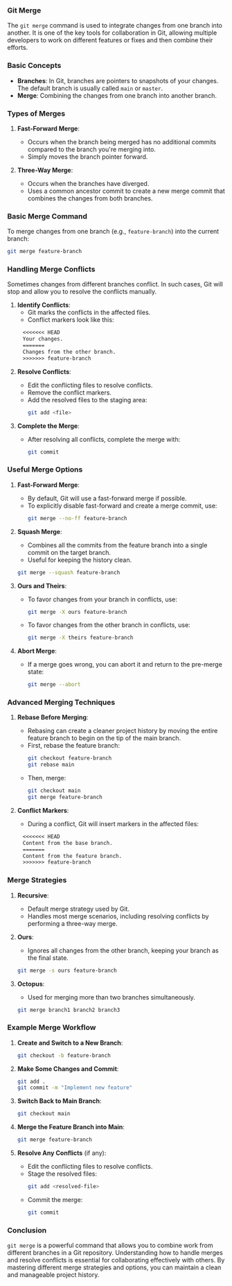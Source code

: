 ### Git Merge

The `git merge` command is used to integrate changes from one branch into another. It is one of the key tools for collaboration in Git, allowing multiple developers to work on different features or fixes and then combine their efforts.

### Basic Concepts

- **Branches**: In Git, branches are pointers to snapshots of your changes. The default branch is usually called `main` or `master`.
- **Merge**: Combining the changes from one branch into another branch.

### Types of Merges

1. **Fast-Forward Merge**:
   - Occurs when the branch being merged has no additional commits compared to the branch you're merging into.
   - Simply moves the branch pointer forward.

2. **Three-Way Merge**:
   - Occurs when the branches have diverged.
   - Uses a common ancestor commit to create a new merge commit that combines the changes from both branches.

### Basic Merge Command

To merge changes from one branch (e.g., `feature-branch`) into the current branch:

```bash
git merge feature-branch
```

### Handling Merge Conflicts

Sometimes changes from different branches conflict. In such cases, Git will stop and allow you to resolve the conflicts manually.

1. **Identify Conflicts**:
   - Git marks the conflicts in the affected files.
   - Conflict markers look like this:
```diff
     <<<<<<< HEAD
     Your changes.
     =======
     Changes from the other branch.
     >>>>>>> feature-branch
```

2. **Resolve Conflicts**:
   - Edit the conflicting files to resolve conflicts.
   - Remove the conflict markers.
   - Add the resolved files to the staging area:
     ```bash
     git add <file>
     ```

3. **Complete the Merge**:
   - After resolving all conflicts, complete the merge with:
     ```bash
     git commit
     ```

### Useful Merge Options

1. **Fast-Forward Merge**:
   - By default, Git will use a fast-forward merge if possible.
   - To explicitly disable fast-forward and create a merge commit, use:
     ```bash
     git merge --no-ff feature-branch
     ```

2. **Squash Merge**:
   - Combines all the commits from the feature branch into a single commit on the target branch.
   - Useful for keeping the history clean.
   ```bash
   git merge --squash feature-branch
   ```

3. **Ours and Theirs**:
   - To favor changes from your branch in conflicts, use:
     ```bash
     git merge -X ours feature-branch
     ```
   - To favor changes from the other branch in conflicts, use:
     ```bash
     git merge -X theirs feature-branch
     ```

4. **Abort Merge**:
   - If a merge goes wrong, you can abort it and return to the pre-merge state:
     ```bash
     git merge --abort
     ```

### Advanced Merging Techniques

1. **Rebase Before Merging**:
   - Rebasing can create a cleaner project history by moving the entire feature branch to begin on the tip of the main branch.
   - First, rebase the feature branch:
     ```bash
     git checkout feature-branch
     git rebase main
     ```
   - Then, merge:
     ```bash
     git checkout main
     git merge feature-branch
     ```

2. **Conflict Markers**:
   - During a conflict, Git will insert markers in the affected files:
```diff
     <<<<<<< HEAD
     Content from the base branch.
     =======
     Content from the feature branch.
     >>>>>>> feature-branch
```

### Merge Strategies

1. **Recursive**:
   - Default merge strategy used by Git.
   - Handles most merge scenarios, including resolving conflicts by performing a three-way merge.

2. **Ours**:
   - Ignores all changes from the other branch, keeping your branch as the final state.
   ```bash
   git merge -s ours feature-branch
   ```

3. **Octopus**:
   - Used for merging more than two branches simultaneously.
   ```bash
   git merge branch1 branch2 branch3
   ```

### Example Merge Workflow

1. **Create and Switch to a New Branch**:
   ```bash
   git checkout -b feature-branch
   ```

2. **Make Some Changes and Commit**:
   ```bash
   git add .
   git commit -m "Implement new feature"
   ```

3. **Switch Back to Main Branch**:
   ```bash
   git checkout main
   ```

4. **Merge the Feature Branch into Main**:
   ```bash
   git merge feature-branch
   ```

5. **Resolve Any Conflicts** (if any):
   - Edit the conflicting files to resolve conflicts.
   - Stage the resolved files:
     ```bash
     git add <resolved-file>
     ```
   - Commit the merge:
     ```bash
     git commit
     ```

### Conclusion

`git merge` is a powerful command that allows you to combine work from different branches in a Git repository. Understanding how to handle merges and resolve conflicts is essential for collaborating effectively with others. By mastering different merge strategies and options, you can maintain a clean and manageable project history.